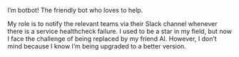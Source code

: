 I’m botbot! The friendly bot who loves to help. 

My role is to notify the relevant teams via their Slack channel whenever there is a service healthcheck failure. I used to be a star in my field, but now I face the challenge of being replaced by my friend AI. However, I don’t mind because I know I’m being upgraded to a better version.

